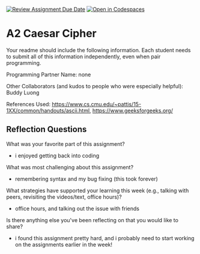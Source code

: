 [![Review Assignment Due Date](https://classroom.github.com/assets/deadline-readme-button-22041afd0340ce965d47ae6ef1cefeee28c7c493a6346c4f15d667ab976d596c.svg)](https://classroom.github.com/a/qFtNzbpx)
[![Open in Codespaces](https://classroom.github.com/assets/launch-codespace-2972f46106e565e64193e422d61a12cf1da4916b45550586e14ef0a7c637dd04.svg)](https://classroom.github.com/open-in-codespaces?assignment_repo_id=18149791)
# A2 Caesar Cipher

Your readme should include the following information. Each student needs to submit all of this information independently, even when pair programming. 

Programming Partner Name: none

Other Collaborators (and kudos to people who were especially helpful): Buddy Luong

References Used: https://www.cs.cmu.edu/~pattis/15-1XX/common/handouts/ascii.html, https://www.geeksforgeeks.org/


## Reflection Questions

What was your favorite part of this assignment?
 - i enjoyed getting back into coding

What was most challenging about this assignment?
 - remembering syntax and my bug fixing (this took forever)

What strategies have supported your learning this week (e.g., talking with peers, revisiting the videos/text, office hours)? 
- office hours, and talking out the issue with friends

Is there anything else you've been reflecting on that you would like to share?
- i found this assignment pretty hard, and i probably need to start working on the assignments earlier in the week!
